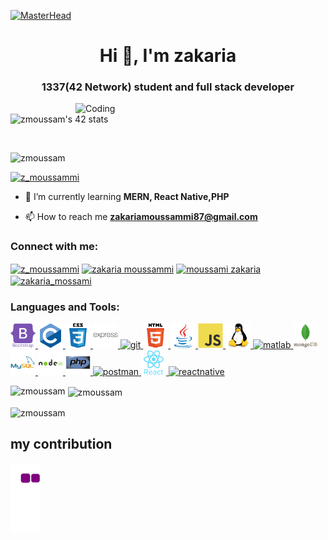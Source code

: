 [![MasterHead](https://pbs.twimg.com/profile_banners/1475143905171623943/1646685837/1500x500)](https://zmoussam.io)
<h1 align="center">Hi 👋, I'm zakaria</h1>
<h3 align="center">1337(42 Network) student and full stack developer</h3>
<img align="right" alt="Coding" width="400" src="https://cdn.dribbble.com/users/1059583/screenshots/4171367/coding-freak.gif">
<!-- - 🌱 I’m currently learning everything 
- 🥅 2022 Goals: Learn more about web3 
<br> -->

![zmoussam's 42 stats](https://badge.mediaplus.ma/kettlebells/zmoussam)

<br>
<p align="left"> <img src="https://komarev.com/ghpvc/?username=zmoussam&label=Profile%20views&color=0e75b6&style=flat" alt="zmoussam" /> </p>

<p align="left"> <a href="https://twitter.com/z_moussammi" target="blank"><img src="https://img.shields.io/twitter/follow/z_moussammi?logo=twitter&style=for-the-badge" alt="z_moussammi" /></a> </p>

- 🌱 I’m currently learning **MERN, React Native,PHP**

- 📫 How to reach me **zakariamoussammi87@gmail.com**

<h3 align="left">Connect with me:</h3>
<p align="left">
<a href="https://twitter.com/z_moussammi" target="blank"><img align="center" src="https://raw.githubusercontent.com/rahuldkjain/github-profile-readme-generator/master/src/images/icons/Social/twitter.svg" alt="z_moussammi" height="30" width="40" /></a>
<a href="https://linkedin.com/in/zakaria moussammi" target="blank"><img align="center" src="https://raw.githubusercontent.com/rahuldkjain/github-profile-readme-generator/master/src/images/icons/Social/linked-in-alt.svg" alt="zakaria moussammi" height="30" width="40" /></a>
<a href="https://fb.com/moussami zakaria" target="blank"><img align="center" src="https://raw.githubusercontent.com/rahuldkjain/github-profile-readme-generator/master/src/images/icons/Social/facebook.svg" alt="moussami zakaria" height="30" width="40" /></a>
<a href="https://instagram.com/zakaria_mossami" target="blank"><img align="center" src="https://raw.githubusercontent.com/rahuldkjain/github-profile-readme-generator/master/src/images/icons/Social/instagram.svg" alt="zakaria_mossami" height="30" width="40" /></a>
</p>

<h3 align="left">Languages and Tools:</h3>
<p align="left"> <a href="https://getbootstrap.com" target="_blank" rel="noreferrer"> <img src="https://raw.githubusercontent.com/devicons/devicon/master/icons/bootstrap/bootstrap-plain-wordmark.svg" alt="bootstrap" width="40" height="40"/> </a> <a href="https://www.cprogramming.com/" target="_blank" rel="noreferrer"> <img src="https://raw.githubusercontent.com/devicons/devicon/master/icons/c/c-original.svg" alt="c" width="40" height="40"/> </a> <a href="https://www.w3schools.com/css/" target="_blank" rel="noreferrer"> <img src="https://raw.githubusercontent.com/devicons/devicon/master/icons/css3/css3-original-wordmark.svg" alt="css3" width="40" height="40"/> </a> <a href="https://expressjs.com" target="_blank" rel="noreferrer"> <img src="https://raw.githubusercontent.com/devicons/devicon/master/icons/express/express-original-wordmark.svg" alt="express" width="40" height="40"/> </a> <a href="https://git-scm.com/" target="_blank" rel="noreferrer"> <img src="https://www.vectorlogo.zone/logos/git-scm/git-scm-icon.svg" alt="git" width="40" height="40"/> </a> <a href="https://www.w3.org/html/" target="_blank" rel="noreferrer"> <img src="https://raw.githubusercontent.com/devicons/devicon/master/icons/html5/html5-original-wordmark.svg" alt="html5" width="40" height="40"/> </a> <a href="https://www.java.com" target="_blank" rel="noreferrer"> <img src="https://raw.githubusercontent.com/devicons/devicon/master/icons/java/java-original.svg" alt="java" width="40" height="40"/> </a> <a href="https://developer.mozilla.org/en-US/docs/Web/JavaScript" target="_blank" rel="noreferrer"> <img src="https://raw.githubusercontent.com/devicons/devicon/master/icons/javascript/javascript-original.svg" alt="javascript" width="40" height="40"/> </a> <a href="https://www.linux.org/" target="_blank" rel="noreferrer"> <img src="https://raw.githubusercontent.com/devicons/devicon/master/icons/linux/linux-original.svg" alt="linux" width="40" height="40"/> </a> <a href="https://www.mathworks.com/" target="_blank" rel="noreferrer"> <img src="https://upload.wikimedia.org/wikipedia/commons/2/21/Matlab_Logo.png" alt="matlab" width="40" height="40"/> </a> <a href="https://www.mongodb.com/" target="_blank" rel="noreferrer"> <img src="https://raw.githubusercontent.com/devicons/devicon/master/icons/mongodb/mongodb-original-wordmark.svg" alt="mongodb" width="40" height="40"/> </a> <a href="https://www.mysql.com/" target="_blank" rel="noreferrer"> <img src="https://raw.githubusercontent.com/devicons/devicon/master/icons/mysql/mysql-original-wordmark.svg" alt="mysql" width="40" height="40"/> </a> <a href="https://nodejs.org" target="_blank" rel="noreferrer"> <img src="https://raw.githubusercontent.com/devicons/devicon/master/icons/nodejs/nodejs-original-wordmark.svg" alt="nodejs" width="40" height="40"/> </a> <a href="https://www.php.net" target="_blank" rel="noreferrer"> <img src="https://raw.githubusercontent.com/devicons/devicon/master/icons/php/php-original.svg" alt="php" width="40" height="40"/> </a> <a href="https://postman.com" target="_blank" rel="noreferrer"> <img src="https://www.vectorlogo.zone/logos/getpostman/getpostman-icon.svg" alt="postman" width="40" height="40"/> </a> <a href="https://reactjs.org/" target="_blank" rel="noreferrer"> <img src="https://raw.githubusercontent.com/devicons/devicon/master/icons/react/react-original-wordmark.svg" alt="react" width="40" height="40"/> </a> <a href="https://reactnative.dev/" target="_blank" rel="noreferrer"> <img src="https://reactnative.dev/img/header_logo.svg" alt="reactnative" width="40" height="40"/> </a> </p>

<p><img align="left" src="https://github-readme-stats.vercel.app/api/top-langs?username=zmoussam&show_icons=true&locale=en&layout=compact" alt="zmoussam" /></p>

<p>&nbsp;<img align="center" src="https://github-readme-stats.vercel.app/api?username=zmoussam&show_icons=true&locale=en" alt="zmoussam" /></p>

<p><img align="center" src="https://github-readme-streak-stats.herokuapp.com/?user=zmoussam&" alt="zmoussam" /></p>

## my contribution 

![snake gif](https://github.com/zmoussam/zmoussam/blob/output/github-contribution-grid-snake.gif)
